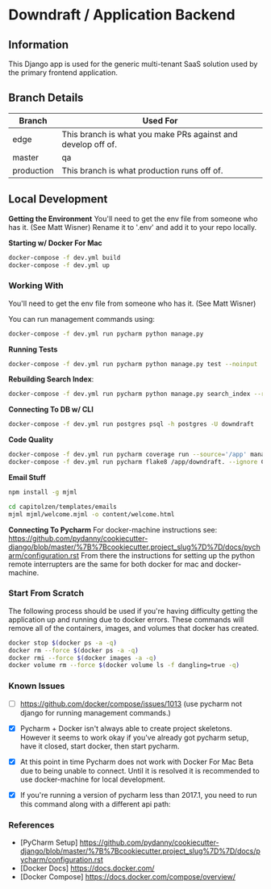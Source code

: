 # Downdraft / Application Backend

## Information
This Django app is used for the generic multi-tenant SaaS solution used by the primary frontend application.

## Branch Details
| Branch  | Used For |
| ------------- | ------------- |
| edge  | This branch is what you make PRs against and develop off of.  |
| master  | qa  |
| production  | This branch is what production runs off of.  |



## Local Development

**Getting the Environment**
You'll need to get the env file from someone who has it. (See Matt Wisner) Rename it to '.env' and add it to your repo locally.

**Starting w/ Docker For Mac**
```bash
docker-compose -f dev.yml build
docker-compose -f dev.yml up
```

### Working With
You'll need to get the env file from someone who has it. (See Matt Wisner)

You can run management commands using:
```bash
docker-compose -f dev.yml run pycharm python manage.py
```

**Running Tests**
```bash
docker-compose -f dev.yml run pycharm python manage.py test --noinput
```

**Rebuilding Search Index**:
```bash
docker-compose -f dev.yml run pycharm python manage.py search_index --rebuild
```


**Connecting To DB w/ CLI**
```bash
docker-compose -f dev.yml run postgres psql -h postgres -U downdraft
```

**Code Quality**
```bash
docker-compose -f dev.yml run pycharm coverage run --source='/app' manage.py test --failfast
docker-compose -f dev.yml run pycharm flake8 /app/downdraft. --ignore C901
```

**Email Stuff**
```bash
npm install -g mjml
```

```bash
cd capitolzen/templates/emails
mjml mjml/welcome.mjml -o content/welcome.html
```

**Connecting To Pycharm**
For docker-machine instructions see: https://github.com/pydanny/cookiecutter-django/blob/master/%7B%7Bcookiecutter.project_slug%7D%7D/docs/pycharm/configuration.rst
From there the instructions for setting up the python remote interrupters are the same for both docker for mac and docker-machine.

### Start From Scratch
The following process should be used if you're having difficulty getting the
application up and running due to docker errors. These commands will remove
all of the containers, images, and volumes that docker has created.
```bash
docker stop $(docker ps -a -q)
docker rm --force $(docker ps -a -q)
docker rmi --force $(docker images -a -q)
docker volume rm --force $(docker volume ls -f dangling=true -q)
```

### Known Issues
- [ ] https://github.com/docker/compose/issues/1013 (use pycharm not django for running management commands.)
- [X] Pycharm + Docker isn't always able to create project skeletons. However it seems to work okay if you've already got pycharm setup, have it closed, start docker, then start pycharm.
- [X] At this point in time Pycharm does not work with Docker For Mac Beta due to being unable to connect. Until it is resolved it is recommended to use docker-machine for local development.
- [X] If you're running a version of pycharm less than 2017.1, you need to run this command along with a different api path:


### References
- [PyCharm Setup] https://github.com/pydanny/cookiecutter-django/blob/master/%7B%7Bcookiecutter.project_slug%7D%7D/docs/pycharm/configuration.rst
- [Docker Docs] https://docs.docker.com/
- [Docker Compose] https://docs.docker.com/compose/overview/


